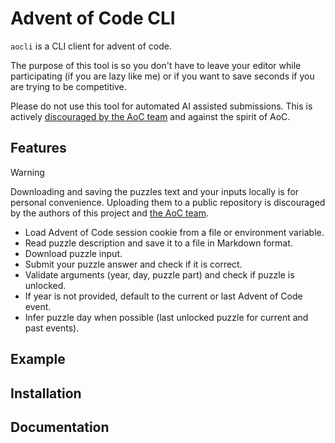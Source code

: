 # Advent of Code CLI

`aocli` is a CLI client for advent of code.

The purpose of this tool is so you don't have to leave your editor while participating (if you are lazy like me) or if you want to save seconds if you are trying to be competitive.

Please do not use this tool for automated AI assisted submissions. This is actively [discouraged by the AoC team](https://adventofcode.com/about#faq_ai_leaderboard) and against the spirit of AoC.

## Features

> [!WARNING]
> Downloading and saving the puzzles text and your inputs locally is for personal convenience. Uploading them to a public repository is discouraged by the authors of this project and [the AoC team](https://adventofcode.com/about#faq_copying).

- Load Advent of Code session cookie from a file or environment variable.
- Read puzzle description and save it to a file in Markdown format.
- Download puzzle input.
- Submit your puzzle answer and check if it is correct.
- Validate arguments (year, day, puzzle part) and check if puzzle is unlocked.
- If year is not provided, default to the current or last Advent of Code event.
- Infer puzzle day when possible (last unlocked puzzle for current and past events).

## Example


## Installation


## Documentation
